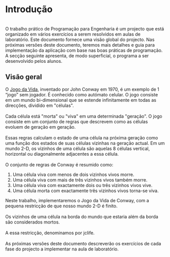 <h1>Introdução</h1>
<br>O trabalho prático de Programação para Engenharia é um projecto que está
organizado em vários exercícios a serem resolvidos em aulas de laboratório.
Este documento fornece uma visão global do projecto. Nas próximas versões
deste documento, teremos mais detalhes e guia para implementação da
aplicação com base nas boas práticas de programação.
</br>
A secção seguinte apresenta, de modo superficial, o programa a ser
desenvolvido pelos alunos.
<h2>Visão geral</h2>
O <a href="https://pt.wikipedia.org/wiki/Jogo_da_vida">Jogo da Vida</a>, inventado por John Conway em 1970, é um exemplo de 1
“jogo” sem jogador. É conhecido como autómato celular.
O jogo consiste em um mundo bi-dimensional que se estende infinitamente em
todas as direcções, dividido em "células".<br></br>
Cada célula está "morta" ou "viva" em uma determinada "geração". O jogo
consiste em um conjunto de regras que descrevem como as células evoluem
de geração em geração.<br></br>
Essas regras calculam o estado de uma célula na próxima geração como uma
função dos estados de suas células vizinhas na geração actual. 
Em um mundo 2-D, os vizinhos de uma célula são aquelas 8 células vertical,
horizontal ou diagonalmente adjacentes a essa célula.<br></br>
O conjunto de regras de Conway é resumido como:
<ol>
<li>Uma célula viva com menos de dois vizinhos vivos morre.</li> 
<li>Uma célula viva com mais de três vizinhos vivos também morre.</li>
<li>Uma célula viva com exactamente dois ou três vizinhos vivos vive.</li>
<li>Uma célula morta com exactamente três vizinhos vivos torna-se viva.</li>
</ol>

Neste trabalho, implementaremos o Jogo da Vida de Conway, com a pequena
restricção de que nosso mundo 2-D é finito.<br></br>
Os vizinhos de uma célula na borda do mundo que estaria além da borda são
considerados mortos.<br></br>
A essa restricção, denominamos por jclife.<br></br>
As próximas versões deste documento descreverão os exercícios de cada fase
do projecto a implementar na aula de laboratório.<br></br>
